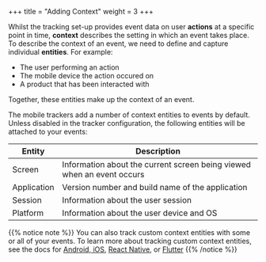 +++
title = "Adding Context"
weight = 3
+++

Whilst the tracking set-up provides event data on user **actions** at a specific point in time, **context** describes the setting in which an event takes place.
To describe the context of an event, we need to define and capture individual **entities**.
For example:

- The user performing an action
- The mobile device the action occured on
- A product that has been interacted with

Together, these entities make up the context of an event.

The mobile trackers add a number of context entities to events by default.
Unless disabled in the tracker configuration, the following entities will be attached to your events:

| Entity | Description |
|---|---|
| Screen | Information about the current screen being viewed when an event occurs |
| Application | Version number and build name of the application |
| Session | Information about the user session |
| Platform | Information about the user device and OS |

{{% notice note %}}
You can also track custom context entities with some or all of your events. To learn more about tracking custom context entities, see the docs for [Android, iOS](https://docs.snowplow.io/docs/collecting-data/collecting-from-own-applications/mobile-trackers/custom-tracking-using-schemas/#tracking-a-custom-entity), [React Native](https://docs.snowplow.io/docs/collecting-data/collecting-from-own-applications/react-native-tracker/tracking-events/#custom-event-contexts), or [Flutter](https://docs.snowplow.io/docs/collecting-data/collecting-from-own-applications/flutter-tracker/adding-data/#event-context)
{{% /notice %}}
